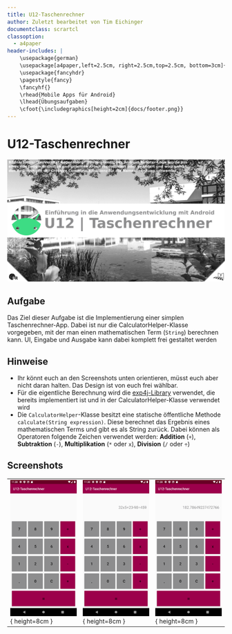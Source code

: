 ```yaml
---
title: U12-Taschenrechner
author: Zuletzt bearbeitet von Tim Eichinger
documentclass: scrartcl
classoption:
  - a4paper
header-includes: |
    \usepackage{german} 
    \usepackage[a4paper,left=2.5cm, right=2.5cm,top=2.5cm, bottom=3cm]{geometry}
    \usepackage{fancyhdr}
    \pagestyle{fancy}
    \fancyhf{}
    \rhead{Mobile Apps für Android}
    \lhead{Übungsaufgaben}
    \cfoot{\includegraphics[height=2cm]{docs/footer.png}}
---
```


# U12-Taschenrechner

![](./docs/cover.png)

## Aufgabe

Das Ziel dieser Aufgabe ist die Implementierung einer simplen Taschenrechner-App. Dabei ist nur die CalculatorHelper-Klasse vorgegeben, mit der man einen mathematischen Term (`String`) berechnen kann. UI, Eingabe und Ausgabe kann dabei komplett frei gestaltet werden

## Hinweise

* Ihr könnt euch an den Screenshots unten orientieren, müsst euch aber nicht daran halten. Das Design ist von euch frei wählbar.
* Für die eigentliche Berechnung wird die [exp4j-Library](https://www.objecthunter.net/exp4j/index.html) verwendet, die bereits implementiert ist und in der CalculatorHelper-Klasse verwendet wird
* Die `CalculatorHelper`-Klasse besitzt eine statische öffentliche Methode `calculate(String expression)`. Diese berechnet das Ergebnis eines mathematischen Terms und gibt es als String zurück. Dabei können als Operatoren folgende Zeichen verwendet werden: **Addition** (`+`), **Subtraktion** (`-`), **Multiplikation** (`*` oder `x`), **Division** (`/` oder `÷`)

## Screenshots

| | | |
|-|-|-|
|![Screenshot der Taschenrechner-App](./docs/screenshot-1.png "Beim Start"){ height=8cm } |![Screenshot der Taschenrechner-App](./docs/screenshot-2.png "Bei der Eingabe"){ height=8cm } |![Screenshot der Taschenrechner-App](./docs/screenshot-3.png "Beim Anzeigen des Ergebnisses"){ height=8cm } |